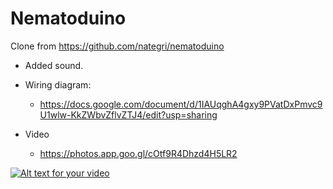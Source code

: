 # Nematoduino

Clone from https://github.com/nategri/nematoduino

* Added sound.


* Wiring diagram:
  * https://docs.google.com/document/d/1IAUqghA4gxy9PVatDxPmvc9U1wlw-KkZWbvZflvZTJ4/edit?usp=sharing
* Video
  * https://photos.app.goo.gl/cOtf9R4Dhzd4H5LR2


[![Alt text for your video](https://img.youtube.com/vi/T-D1KVIuvjA/0.jpg)](https://photos.app.goo.gl/cOtf9R4Dhzd4H5LR2)
